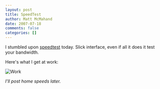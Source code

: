```yaml
---
layout: post
title: SpeedTest
author: Matt McMahand
date: 2007-07-18
comments: false
categories: []
---
```


I stumbled upon [speedtest](http://speedtest.net) today. Slick interface, even if all it does it test your bandwidth.

Here's what I get at work:

<img src="http://www.speedtest.net/result/156684666.png" alt="Work" />

_I'll post home speeds later._
